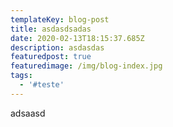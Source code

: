 ```yaml
---
templateKey: blog-post
title: asdasdsadas
date: 2020-02-13T18:15:37.685Z
description: asdasdas
featuredpost: true
featuredimage: /img/blog-index.jpg
tags:
  - '#teste'
---
```

adsaasd
